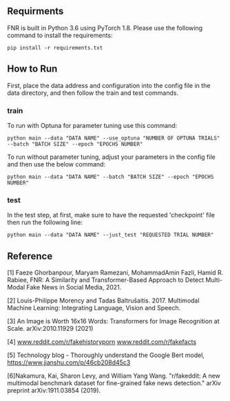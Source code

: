 ## Requirments
FNR is built in Python 3.6 using PyTorch 1.8. Please use the following command to install the requirements:

```
pip install -r requirements.txt
```

## How to Run
First, place the data address and configuration into the config file in the data directory, and then follow the train 
and test commands.

### train
To run with Optuna for parameter tuning use this command:

```
python main --data "DATA NAME" --use_optuna "NUMBER OF OPTUNA TRIALS" --batch "BATCH SIZE" --epoch "EPOCHS NUMBER"
```

To run without parameter tuning, adjust your parameters in the config file and then use the below command:
```
python main --data "DATA NAME" --batch "BATCH SIZE" --epoch "EPOCHS NUMBER"
```

### test
In the test step, at first, make sure to have the requested 'checkpoint' file then run the following line:
```
python main --data "DATA NAME" --just_test "REQUESTED TRIAL NUMBER"
```

## Reference
[1] Faeze Ghorbanpour, Maryam Ramezani, MohammadAmin Fazli, Hamid R. Rabiee, FNR: A Similarity and Transformer-Based Approach to Detect Multi-Modal Fake News in Social Media, 2021.

[2] Louis-Philippe Morency and Tadas Baltrušaitis. 2017. Multimodal Machine Learning: Integrating Language, Vision and Speech.

[3] An Image is Worth 16x16 Words: Transformers for Image Recognition at Scale. arXiv:2010.11929 (2021)

[4] www.reddit.com/r/fakehistoryporn  www.reddit.com/r/fakefacts 

[5] Technology blog - Thoroughly understand the Google Bert model, https://www.jianshu.com/p/46cb208d45c3

[6]Nakamura, Kai, Sharon Levy, and William Yang Wang. "r/fakeddit: A new multimodal benchmark dataset for fine-grained fake news detection." arXiv preprint arXiv:1911.03854 (2019).

```

